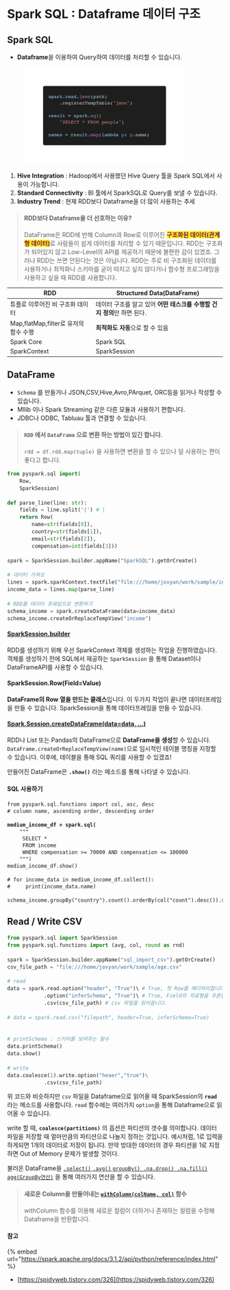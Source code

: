 # Spark SQL : Dataframe 데이터 구조

## Spark SQL

* **Dataframe**을 이용하여 Query하여 데이터를 처리할 수 있습니다.

<figure><img src="../../.gitbook/assets/carbon-5.png" alt="" width="375"><figcaption></figcaption></figure>

1. **Hive Integration** : Hadoop에서 사용했던 Hive Query 툴을 Spark SQL에서 사용이 가능합니다.
2. **Standard Connectivity** : BI 툴에서 SparkSQL로 Query를 보낼 수 있습니다.
3. **Industry Trend** : 현재 RDD보다 Dataframe을 더 많이 사용하는 추세

> #### RDD보다 Dataframe을 더 선호하는 이유?
>
> DataFrame은 RDD에 반해 Column과 Row로 이루어진 <mark style="color:purple;">**구조화된 데이터(관계형 데이터)**</mark>로 사람들이 쉽게 데이터를 처리할 수 있기 때문입니다. RDD는 구조화가 되어있지 않고 Low-Level의 API를 제공하기 때문에 불편한 감이 있겠죠. 그러나 RDD는 쓰면 안된다는 것은 아닙니다. RDD는 주로 비 구조화된 데이터를 사용하거나 최적화나 스키마를 굳이 따지고 싶지 않다거나 함수형 프로그래밍을 사용하고 싶을 때 RDD를 사용합니다.&#x20;

| RDD                           | Structured Data(DataFrame)                  |
| ----------------------------- | ------------------------------------------- |
| 튜플로 이루어진 비 구조화 데이터            | 데이터 구조를 알고 있어 **어떤 테스크를 수행할 건지 정의**만 하면 된다. |
| Map,flatMap,filter로 유저의 함수 수행 | **최적화도 자동**으로 할 수 있음                        |
| Spark Core                    | Spark SQL                                   |
| SparkContext                  | SparkSession                                |

## DataFrame

* `Schema` 를 만들거나 JSON,CSV,Hive,Avro,PArquet, ORC등을 읽거나 작성할 수 있습니다.
* Mllib 이나 Spark Streaming 같은 다른 모듈과 사용하기 편합니다.
* JDBC나 ODBC,  Tabluau 툴과 연결할 수 있습니다.

> #### `RDD` 에서 `DataFrame` 으로 변환 하는 방법이 있긴 합니다.
>
> `rdd = df.rdd.map(tuple)` 을 사용하면 변환을 할 수 있으나 덜 사용하는 편이 좋다고 합니다.

```python
from pyspark.sql import(
    Row,
    SparkSession)

def parse_line(line: str):
    fields = line.split('|') # |
    return Row(
        name=str(fields[0]),
        country=str(fields[1]),
        email=str(fields[2]),
        compensation=int(fields[3]))

spark = SparkSession.builder.appName("SparkSQL").getOrCreate()

# 데이터 가져오
lines = spark.sparkContext.textFile("file:///home/jovyan/work/sample/income.txt")
income_data = lines.map(parse_line)

# RDD를 데이터 프레임으로 변환하기
schema_income = spark.createDataFrame(data=income_data)
schema_income.createOrReplaceTempView("income")
```

#### [SparkSession.builder](https://spark.apache.org/docs/3.1.2/api/python/reference/api/pyspark.sql.SparkSession.html?highlight=sparksession)

RDD를 생성하기 위해 우선 SparkContext 객체를 생성하는 작업을 진행하였습니다. 객체를 생성하기 전에 SQL에서 재공하는 `SparkSession` 을 통해 Dataset이나 DataFrameAPI를 사용할 수 있습니다.

#### SparkSession.Row(Field=Value)

**DataFrame의 Row 열을 만드는 클래스**입니다. 이 두가지 작업이 끝나면 데이터프레임을 만들 수 있습니다. SparkSession을 통해 데이터프레임을 만들 수 있습니다.&#x20;

#### [Spark.Session.createDataFrame(data=data, ...)](https://spark.apache.org/docs/3.1.2/api/python/reference/api/pyspark.sql.SparkSession.createDataFrame.html?highlight=createdataframe)

RDD나 List 또는 Pandas의 DataFrame으로 **DataFrame을 생성**할 수 있습니다. `DataFrame.createOrReplaceTempView(name)`으로 임시적인 테이블 명칭을 지정할 수 있습니다. 이후에, 테이블을 통해 SQL 쿼리를 사용할 수 있겠죠!

만들어진 DataFrame은 **`.show()`** 라는 메소드를 통해 나타낼 수 있습니다.

#### SQL 사용하기

<pre class="language-python"><code class="lang-python">from pyspark.sql.functions import col, asc, desc 
# column name, ascending order, descending order

<strong>medium_income_df = spark.sql(
</strong>    """
     SELECT *
     FROM income
     WHERE compensation >= 70000 AND compensation &#x3C;= 100000
    """)
medium_income_df.show()

# for income_data in medium_income_df.collect():
#     print(income_data.name)

schema_income.groupBy("country").count().orderBy(col("count").desc()).show()
</code></pre>

## Read / Write CSV

```python
from pyspark.sql import SparkSession
from pyspark.sql.functions import (avg, col, round as rnd)

spark = SparkSession.builder.appName("sql_import_csv").getOrCreate()
csv_file_path = "file:///home/jovyan/work/sample/age.csv"

# read
data = spark.read.option("header", "True")\ # True, 첫 Row를 헤더처리합니다.
            .option("inferSchema", "True")\ # True, Field의 자료형을 추론합니다.
            .csv(csv_file_path) # csv 파일을 읽어옵니다.

# data = spark.read.csv("filepath", header=True, inferSchema=True)


# printSchema : 스키마를 보여주는 함수
data.printSchema()
data.show()

# write 
data.coalesce(1).write.option("heaer","true")\
            .csv(csv_file_path)

```

위 코드와 비슷하지만 `csv` 파일을 Dataframe으로 읽어올 때 SparkSession의 **`read`** 라는 메소드를 사용합니다. `read` 함수에는 여러가지 `option`을 통해 Dataframe으로 읽어올 수 있습니다.&#x20;

write 할 때, **`coalesce(partitions)`** 의 옵션은 파티션의 갯수를 의미합니다. 데이터 파일을 저장할 때 얼마만큼의 파티션으로 나눌지 정하는 것입니다. 예시처럼, 1로 입력을 하게되면 1개의 데이터로 저장이 됩니다. 만약 방대한 데이터의 경우 파티션을 1로 지정하면 Out of Memory 문제가 발생할 것이다.

불러온 DataFrame을 [`.select()` `.avg()` `groupBy() .na.drop() .na.fill()` `agg(GroupBy연산)`](https://spark.apache.org/docs/3.1.2/api/python/reference/api/pyspark.sql.DataFrame.html?highlight=dataframe#pyspark.sql.DataFrame) 을 통해 여러가지 연산을 할 수 있습니다.

> #### 새로운 Column을 만들어내는 [`withColumn(colName, col)`](https://spark.apache.org/docs/3.1.1/api/python/reference/api/pyspark.sql.DataFrame.withColumn.html?highlight=.withcolumn#pyspark.sql.DataFrame.withColumn) 함수
>
> withColumn 함수를 이용해 새로운 컬럼이 더하거나 존재하는 컬럼을 수정해 Dataframe을 반환합니다.





#### 참고

{% embed url="https://spark.apache.org/docs/3.1.2/api/python/reference/index.html" %}

* [https://spidyweb.tistory.com/326](https://spidyweb.tistory.com/326)
